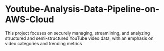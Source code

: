 # Youtube-Analysis-Data-Pipeline-on-AWS-Cloud
This project focuses on securely managing, streamlining, and analyzing structured and semi-structured YouTube video data, with an emphasis on video categories and trending metrics
